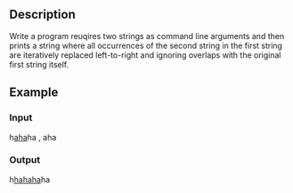 ## Description
Write a program reuqires two strings as command line arguments and then prints a string where all occurrences of the second string in the first string are iteratively replaced left-to-right and ignoring overlaps with the original first string itself.

## Example

### Input
h<u>aha</u>ha , aha

### Output
h<u>hahaha</u>ha
